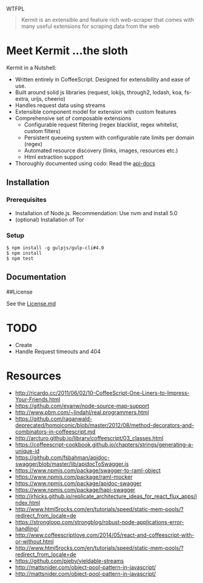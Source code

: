<a href="http://www.wtfpl.net/"><img
       src="http://www.wtfpl.net/wp-content/uploads/2012/12/wtfpl-badge-4.png"
       width="80" height="15" alt="WTFPL" /></a>

> Kermit is an extensible and feature rich web-scraper that comes with many useful extensions for
> scraping data from the web

Meet Kermit ...the sloth
========================

Kermit in a Nutshell:

  * Written entirely in CoffeeScript. Designed for extensibility and ease of use.
  * Built around solid js libraries (request, lokijs, through2, lodash, koa, fs-extra, urijs, cheerio)
  * Handles request data using streams
  * Extensible component model for extension with custom features
  * Comprehensive set of composable extensions
    * Configurable request filtering (regex blacklist, regex whitelist, custom filters)
    * Persistent queueing system with configurable rate limits per domain (regex)
    * Automated resource discovery (links, images, resources etc.)
    * Html extraction support
  * Thoroughly documented using codo: Read the [api-docs](https://open-medicine-initiative.github.io/kermit) 


## Installation
    
### Prerequisites
    
  * Installation of Node.js. Recommendation: Use nvm and install 5.0
  * (optional) Installation of Tor  

### Setup
    
	$ npm install -g gulpjs/gulp-cli#4.0
	$ npm install
	$ npm test

## Documentation



##License

See the [License.md](License.md)


TODO
====
  + Create
  + Handle Request timeouts and 404
    
    
    
Resources
=========

  + http://ricardo.cc/2011/06/02/10-CoffeeScript-One-Liners-to-Impress-Your-Friends.html
  + https://github.com/evanw/node-source-map-support
  + http://www.pbm.com/~lindahl/real.programmers.html
  + https://github.com/raganwald-deprecated/homoiconic/blob/master/2012/08/method-decorators-and-combinators-in-coffeescript.md
  + http://arcturo.github.io/library/coffeescript/03_classes.html
  + https://coffeescript-cookbook.github.io/chapters/strings/generating-a-unique-id
  + https://github.com/fsbahman/apidoc-swagger/blob/master/lib/apidocToSwagger.js
  + https://www.npmjs.com/package/swagger-to-raml-object
  + https://www.npmjs.com/package/raml-mocker
  + https://www.npmjs.com/package/apidoc-swagger
  + https://www.npmjs.com/package/hapi-swagger
  + http://jrhicks.github.io/replicate_architecture_ideas_for_react_flux_apps/index.html
  + http://www.html5rocks.com/en/tutorials/speed/static-mem-pools/?redirect_from_locale=de
  + https://strongloop.com/strongblog/robust-node-applications-error-handling/
  + http://www.coffeescriptlove.com/2014/05/react-and-coffeescript-with-or-without.html
  + http://www.html5rocks.com/en/tutorials/speed/static-mem-pools/?redirect_from_locale=de
  + https://github.com/pjeby/yieldable-streams
  + http://mattsnider.com/object-pool-pattern-in-javascript/
  + http://mattsnider.com/object-pool-pattern-in-javascript/